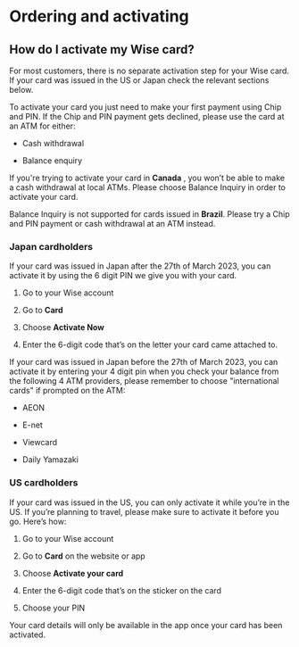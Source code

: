 # Ordering and activating  
## How do I activate my Wise card?  
For most customers, there is no separate activation step for your Wise card. If your card was issued in the US or Japan check the relevant sections below. 

To activate your card you just need to make your first payment using Chip and PIN. If the Chip and PIN payment gets declined, please use the card at an ATM for either:

  * Cash withdrawal

  * Balance enquiry




If you're trying to activate your card in **Canada** , you won’t be able to make a cash withdrawal at local ATMs. Please choose Balance Inquiry in order to activate your card. 

Balance Inquiry is not supported for cards issued in **Brazil**. Please try a Chip and PIN payment or cash withdrawal at an ATM instead. 

### Japan cardholders

If your card was issued in Japan after the 27th of March 2023, you can activate it by using the 6 digit PIN we give you with your card.

  1. Go to your Wise account

  2. Go to **Card**

  3. Choose **Activate Now**

  4. Enter the 6-digit code that’s on the letter your card came attached to.




If your card was issued in Japan before the 27th of March 2023, you can activate it by entering your 4 digit pin when you check your balance from the following 4 ATM providers, please remember to choose "international cards" if prompted on the ATM:

  * AEON

  * E-net

  * Viewcard

  * Daily Yamazaki 




### US cardholders

If your card was issued in the US, you can only activate it while you’re in the US. If you’re planning to travel, please make sure to activate it before you go. Here’s how:

  1. Go to your Wise account

  2. Go to **Card** on the website or app

  3. Choose **Activate your card**

  4. Enter the 6-digit code that’s on the sticker on the card

  5. Choose your PIN




Your card details will only be available in the app once your card has been activated.